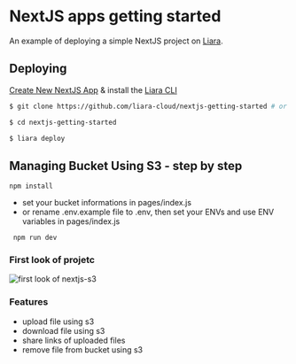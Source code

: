 # NextJS apps getting started

An example of deploying a simple NextJS project on [Liara](https://liara.ir).

## Deploying

[Create New NextJS App](https://console.liara.ir/apps/create) & install the [Liara CLI](https://docs.liara.ir/cli/install)

```bash
$ git clone https://github.com/liara-cloud/nextjs-getting-started # or clone your own fork

$ cd nextjs-getting-started

$ liara deploy
```
## Managing Bucket Using S3 - step by step
```
npm install
 ```
- set your bucket informations in pages/index.js
- or rename .env.example file to .env, then set your ENVs and use ENV variables in pages/index.js
```
 npm run dev
 ``` 
### First look of projetc
<img src="https://files.liara.ir/liara/nextjs/upload-file-using-s3-nextjs-bucket.png" alt="first look of nextjs-s3">

### Features
- upload file using s3
- download file using s3
- share links of uploaded files
- remove file from bucket using s3
